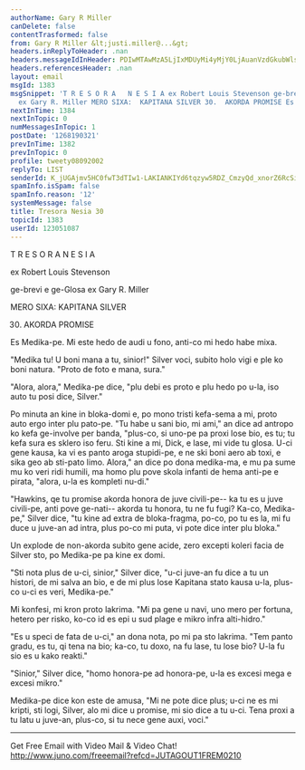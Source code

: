 ```yaml
---
authorName: Gary R Miller
canDelete: false
contentTrasformed: false
from: Gary R Miller &lt;justi.miller@...&gt;
headers.inReplyToHeader: .nan
headers.messageIdInHeader: PDIwMTAwMzA5LjIxMDUyMi4yMjY0LjAuanVzdGkubWlsbGVyQGp1bm8uY29tPg==
headers.referencesHeader: .nan
layout: email
msgId: 1383
msgSnippet: 'T R E S O R A   N E S I A ex Robert Louis Stevenson ge-brevi e ge-Glosa
  ex Gary R. Miller MERO SIXA:  KAPITANA SILVER 30.  AKORDA PROMISE Es Medika-pe.  Mi'
nextInTime: 1384
nextInTopic: 0
numMessagesInTopic: 1
postDate: '1268190321'
prevInTime: 1382
prevInTopic: 0
profile: tweety08092002
replyTo: LIST
senderId: K_jUGAjmv5HC0fwT3dTIw1-LAKIANKIYd6tqzyw5RDZ_CmzyQd_xnorZ6RcSizjnbvZIxX08PT69yh6_aWXyNv9w586xd13NSP-seQ
spamInfo.isSpam: false
spamInfo.reason: '12'
systemMessage: false
title: Tresora Nesia 30
topicId: 1383
userId: 123051087
---
```



  T R E S O R A   N E S I A
 
  ex Robert Louis Stevenson
 
  ge-brevi e ge-Glosa ex Gary R. Miller
 
MERO SIXA:  KAPITANA SILVER
 
30.  AKORDA PROMISE
 
Es Medika-pe.  Mi este hedo de audi u fono, anti-co mi hedo habe mixa.
 
"Medika tu!  U boni mana a tu, sinior!" Silver voci, subito holo vigi e
ple ko boni natura.  "Proto de foto e mana, sura."
 
"Alora, alora," Medika-pe dice, "plu debi es proto e plu hedo po u-la,
iso auto tu posi dice, Silver."
 
Po minuta an kine in bloka-domi e, po mono tristi kefa-sema a mi, proto
auto ergo inter plu pato-pe.  "Tu habe u sani bio, mi ami," an dice ad
antropo ko kefa ge-involve per banda, "plus-co, si uno-pe pa proxi lose
bio, es tu; tu kefa sura es sklero iso feru.  Sti kine a mi, Dick, e
lase, mi vide tu glosa.  U-ci gene kausa, ka vi es panto aroga
stupidi-pe, e ne ski boni aero ab toxi, e sika geo ab sti-pato limo. 
Alora," an dice po dona medika-ma, e mu pa sume mu ko veri ridi humili,
ma homo plu pove skola infanti de hema anti-pe e pirata, "alora, u-la es
kompleti nu-di."
 
"Hawkins, qe tu promise akorda honora de juve civili-pe-- ka tu es u juve
civili-pe, anti pove ge-nati-- akorda tu honora, tu ne fu fugi?  Ka-co,
Medika-pe," Silver dice, "tu kine ad extra de bloka-fragma, po-co, po tu
es la, mi fu duce u juve-an ad intra, plus po-co mi puta, vi pote dice
inter plu bloka."
 
Un explode de non-akorda subito gene acide, zero excepti koleri facia de
Silver sto, po Medika-pe pa kine ex domi.
 
 
 
"Sti nota plus de u-ci, sinior," Silver dice, "u-ci juve-an fu dice a tu
un histori, de mi salva an bio, e de mi plus lose Kapitana stato kausa
u-la, plus-co u-ci es veri, Medika-pe."
 
Mi konfesi, mi kron proto lakrima.  "Mi pa gene u navi, uno mero per
fortuna, hetero per risko, ko-co id es epi u sud plage e mikro infra
alti-hidro."
 
"Es u speci de fata de u-ci," an dona nota, po mi pa sto lakrima.  "Tem
panto gradu, es tu, qi tena na bio; ka-co, tu doxo, na fu lase, tu lose
bio?  U-la fu sio es u kako reakti."
 
"Sinior," Silver dice, "homo honora-pe ad honora-pe, u-la es excesi mega
e excesi mikro."
 
Medika-pe dice kon este de amusa, "Mi ne pote dice plus; u-ci ne es mi
kripti, sti logi, Silver, alo mi dice u promise, mi sio dice a tu u-ci. 
Tena proxi a tu latu u juve-an, plus-co, si tu nece gene auxi, voci."

____________________________________________________________
Get Free Email with Video Mail & Video Chat!
http://www.juno.com/freeemail?refcd=JUTAGOUT1FREM0210

